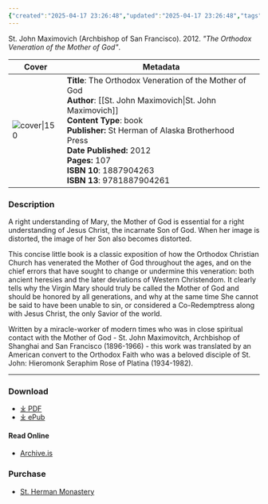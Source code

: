 ```yaml
---
{"created":"2025-04-17 23:26:48","updated":"2025-04-17 23:26:48","tags":["resource/book"],"dg-publish":true,"dg-hide":true,"permalink":"/01-library/the-orthodox-veneration-of-the-mother-of-god-st-john-maximovich/","hide":true,"dgPassFrontmatter":true,"noteIcon":""}
---
```


St. John Maximovich (Archbishop of San Francisco). 2012. *"The Orthodox Veneration of the Mother of God"*. 

| Cover                                                                                                                       | Metadata                                                                  
| --------------------------------------------------------------------------------------------------------------------------- |  --- |
| ![cover\|150](https://m.media-amazon.com/images/I/51HRFr484oL.jpg) | **Title**: The Orthodox Veneration of the Mother of God<br>**Author**: [[St. John Maximovich\|St. John Maximovich]]<br>**Content Type**: book<br>**Publisher:** St Herman of Alaska Brotherhood Press<br>**Date Published:** 2012<br>**Pages:** 107<br>**ISBN 10**: 1887904263 <br>**ISBN 13**: 9781887904261 


### Description
A right understanding of Mary, the Mother of God is essential for a right understanding of Jesus Christ, the incarnate Son of God. When her image is distorted, the image of her Son also becomes distorted.

This concise little book is a classic exposition of how the Orthodox Christian Church has venerated the Mother of God throughout the ages, and on the chief errors that have sought to change or undermine this veneration: both ancient heresies and the later deviations of Western Christendom. It clearly tells why the Virgin Mary should truly be called the Mother of God and should be honored by all generations, and why at the same time She cannot be said to have been unable to sin, or considered a Co-Redemptress along with Jesus Christ, the only Savior of the world.

Written by a miracle-worker of modern times who was in close spiritual contact with the Mother of God - St. John Maximovitch, Archbishop of Shanghai and San Francisco (1896-1966) - this work was translated by an American convert to the Orthodox Faith who was a beloved disciple of St. John: Hieromonk Seraphim Rose of Platina (1934-1982).

---

### Download
- [⤓ PDF](https://mega.nz/file/cI1QmT5B#0_2Nt_yMy1x_A_taaRKaQOL_VSTXd6cV91js8v2GV4I)
- [⤓ ePub](https://mega.nz/file/wQdECD5C#GknJZQUSCctbxxVMHlflhde37mc58wWfqXElklt5c-w)

#### Read Online
- [Archive.is](https://archive.is/eu6yV)

### Purchase
- [St. Herman Monastery](https://www.sainthermanmonastery.com/product-p/ven.htm)
